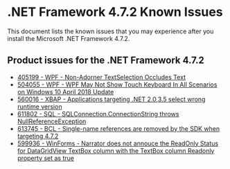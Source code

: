 .NET Framework 4.7.2 Known Issues
=================================
 
This document lists the known issues that you may experience after you install the Microsoft .NET Framework 4.7.2.   

## Product issues for the .NET Framework 4.7.2   
- [405199 - WPF - Non-Adorner TextSelection Occludes Text](https://github.com/Microsoft/dotnet/blob/master/releases/net472/KnownIssues/405199%20-%20WPF%20Non-Adorner%20TextSelection%20Occludes%20Text.md)
- [504055 - WPF - WPF May Not Show Touch Keyboard In All Scenarios on Windows 10 April 2018 Update](https://github.com/Microsoft/dotnet/blob/master/releases/net472/KnownIssues/504055%20-%20WPF%20May%20Not%20Show%20Touch%20Keyboard%20In%20All%20Scenarios%20on%20Windows%2010%20April%202018%20Update.md)
- [560016 - XBAP - Applications targeting .NET 2.0,3.5 select wrong runtime version](https://github.com/Microsoft/dotnet/blob/master/releases/net472/KnownIssues/560016-XBAP%20Applications%20targeting%20.NET%202.0%2C3.5%20select%20wrong%20runtime%20version.md)
- [611802 - SQL - SQLConnection.ConnectionString throws NullReferenceException](https://github.com/Microsoft/dotnet/blob/master/releases/net472/KnownIssues/611802%20-%20SQLConnection.ConnectionString%20throws%20NullReferenceException%20.md)
- [613745 - BCL - Single-name references are removed by the SDK when targeting 4.7.2](https://github.com/Microsoft/dotnet/blob/master/releases/net472/KnownIssues/613745%20-%20Single-name%20references%20are%20removed%20by%20the%20SDK%20when%20targeting%204.7.2.md)
- [599936 - WinForms - Narrator does not annouce the ReadOnly Status for DataGridView TextBox column with the TextBox column Readonly property set as true](https://github.com/Microsoft/dotnet/blob/master/releases/net472/KnownIssues/599936%20Narrator%20does%20not%20annouce%20the%20ReadOnly%20Status%20for%20DataGridView%20TextBox%20column%20with%20the%20TextBox%20column%20Readonly%20property%20set%20as%20true.md)
